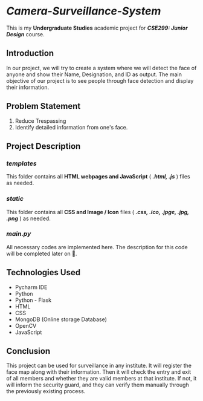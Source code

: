 # ***Camera-Surveillance-System***

  This is my **Undergraduate Studies** academic project for ***CSE299: Junior Design*** course.

## **Introduction**
  In our project, we will try to create a system where we will detect the face of anyone and show their Name, Designation, and ID as output. The main objective of our project is to see people through face detection and display their information.

## **Problem Statement**
  1. Reduce Trespassing
  2. Identify detailed information from one's face. 

## **Project Description**
### ***templates***
  This folder contains all **HTML webpages and JavaScript** ( ***.html, .js*** ) files as needed.
### ***static***
  This folder contains all **CSS and Image / Icon** files ( ***.css, .ico, .jpge, .jpg, .png*** ) as needed. 
### ***main.py***
  All necessary codes are implemented here. The description for this code will be completed later on 🙂. 

## **Technologies Used**
  * Pycharm IDE
  * Python
  * Python - Flask
  * HTML
  * CSS
  * MongoDB (Online storage Database)
  * OpenCV
  * JavaScript

## **Conclusion**
  This project can be used for surveillance in any institute. It will register the face map along with their information. Then it will check the entry and exit of all members and whether they are valid members at that institute. If not, it will inform the security guard, and they can verify them manually through the previously existing process.
